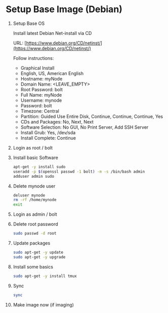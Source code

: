 # Setup Base Image (Debian)

1. Setup Base OS

   Install latest Debian Net-install via CD

   URL: [https://www.debian.org/CD/netinst/](https://www.debian.org/CD/netinst/)

   Follow instructions:

     - Graphical Install
     - English, US, American English
     - Hostname: myNode
     - Domain Name: <LEAVE_EMPTY>
     - Root Password: bolt
     - Full Name: myNode
     - Username: mynode
     - Password: bolt
     - Timezone: Central
     - Partition: Guided Use Entire Disk, Continue, Continue, Continue, Yes
     - CDs and Packages: No, Next, Next
     - Software Selection: No GUI, No Print Server, Add SSH Server
     - Install Grub: Yes, /dev/sda
     - Install Complete: Continue

2. Login as root / bolt

3. Install basic Software

   ```sh
   apt-get -y install sudo
   useradd -p $(openssl passwd -1 bolt) -m -s /bin/bash admin
   adduser admin sudo
   ```

4. Delete mynode user

   ```sh
   deluser mynode
   rm -rf /home/mynode
   exit
   ```

5. Login as admin / bolt

6. Delete root password

   ```sh
   sudo passwd -d root
   ```

7. Update packages

   ```sh
   sudo apt-get -y update
   sudo apt-get -y upgrade
   ```

8. Install some basics

   ```sh
   sudo apt-get -y install tmux
   ```

9. Sync

   ```sh
   sync
   ```

10. Make image now (if imaging)
